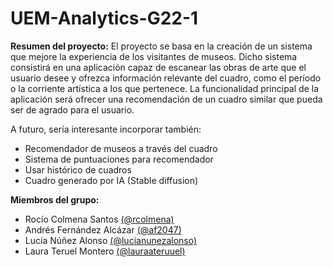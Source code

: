 # UEM-Analytics-G22-1

**Resumen del proyecto:**
El proyecto se basa en la creación de un sistema que mejore la experiencia de los visitantes de museos. Dicho sistema consistirá en una aplicación capaz de escanear las obras de arte que el usuario desee y ofrezca información relevante del cuadro, como el período o la corriente artística a los que pertenece. La funcionalidad principal de la aplicación será ofrecer una recomendación de un cuadro similar que pueda ser de agrado para el usuario.

A futuro, sería interesante incorporar también:
- Recomendador de museos a través del cuadro
- Sistema de puntuaciones para recomendador
- Usar histórico de cuadros
- Cuadro generado por IA (Stable diffusion)


**Miembros del grupo:**

- Rocío Colmena Santos [(@rcolmena)](https://github.com/rcolmena)
- Andrés Fernández Alcázar [(@af2047)](https://github.com/af2047)
- Lucía Núñez Alonso [(@lucianunezalonso)](https://github.com/lucianunezalonso)
- Laura Teruel Montero [(@lauraateruuel)](https://github.com/lauraateruuel)
